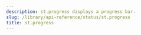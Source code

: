```yaml
---
description: st.progress displays a progress bar.
slug: /library/api-reference/status/st.progress
title: st.progress
---
```


<Autofunction function="streamlit.progress" />